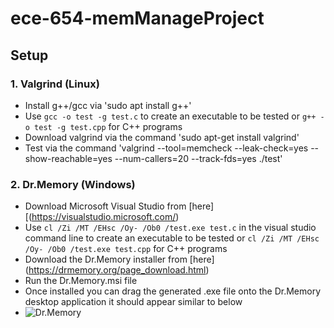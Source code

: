 # ece-654-memManageProject

## Setup

### 1. Valgrind (Linux)

* Install g++/gcc via 'sudo apt install g++'
* Use `gcc -o test -g test.c` to create an executable to be tested or `g++ -o test -g test.cpp` for C++ programs
* Download valgrind via the command 'sudo apt-get install valgrind'
* Test via the command 'valgrind --tool=memcheck --leak-check=yes --show-reachable=yes --num-callers=20 --track-fds=yes ./test'

### 2. Dr.Memory (Windows)

* Download Microsoft Visual Studio from [here][(https://visualstudio.microsoft.com/)
* Use `cl /Zi /MT /EHsc /Oy- /Ob0 /test.exe test.c` in the visual studio command line to create an executable to be tested or `cl /Zi /MT /EHsc /Oy- /Ob0 /test.exe test.cpp` for C++ programs
* Download the Dr.Memory installer from [here] (https://drmemory.org/page_download.html)
* Run the Dr.Memory.msi file
* Once installed you can drag the generated .exe file onto the Dr.Memory desktop application it should appear similar to below
* ![Dr.Memory](https://i.imgur.com/S6BcqE5.png)



